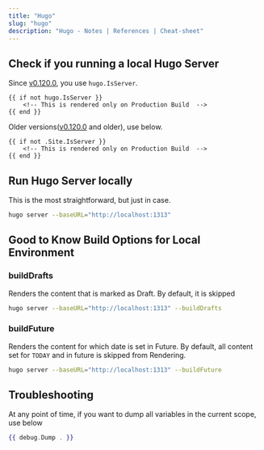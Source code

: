 ```yaml
---
title: "Hugo"
slug: "hugo"
description: "Hugo - Notes | References | Cheat-sheet"
---
```




## Check if you running a local Hugo Server

Since [v0.120.0][1], you use `hugo.IsServer`.

```hugo
{{ if not hugo.IsServer }}
    <!-- This is rendered only on Production Build  -->
{{ end }}
```

Older versions([v0.120.0][1] and older), use below.

```hugo
{{ if not .Site.IsServer }}
    <!-- This is rendered only on Production Build  -->
{{ end }}
```

## Run Hugo Server locally

This is the most straightforward, but just in case.

```bash
hugo server --baseURL="http://localhost:1313"
```

## Good to Know Build Options for Local Environment

### buildDrafts

Renders the content that is marked as Draft. By default, it is skipped

```bash
hugo server --baseURL="http://localhost:1313" --buildDrafts
```

### buildFuture

Renders the content for which date is set in Future. By default, all content set for `TODAY` and in future is skipped from Rendering.

```bash
hugo server --baseURL="http://localhost:1313" --buildFuture
```

## Troubleshooting

At any point of time, if you want to dump all variables in the current scope, use below

```hbs
{{ debug.Dump . }}
```



   [1]: https://github.com/gohugoio/hugo/releases/tag/v0.120.0
   [2]: https://gohugo.io/commands/hugo/
